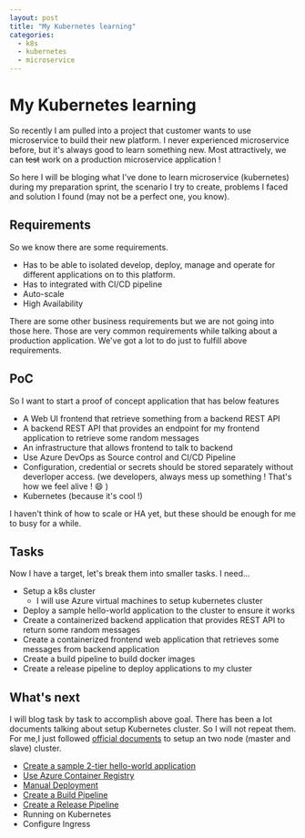 ```yaml
---
layout: post
title: "My Kubernetes learning"
categories:
  - k8s
  - kubernetes
  - microservice
---
```


My Kubernetes learning
======================
So recently I am pulled into a project that customer wants to use microservice to build their new platform. I never experienced microservice before, but it's always good to learn something new. Most attractively, we can ~~test~~ work on a production microservice application !

So here I will be bloging what I've done to learn microservice (kubernetes) during my preparation sprint, the scenario I try to create, problems I faced and solution I found (may not be a perfect one, you know).

<h2>Requirements</h2>

So we know there are some requirements.
- Has to be able to isolated develop, deploy, manage and operate for different applications on to this platform.
- Has to integrated with CI/CD pipeline
- Auto-scale
- High Availability

There are some other business requirements but we are not going into those here. Those are very common requirements while talking about a production application. We've got a lot to do just to fulfill above requirements.

<h2>PoC</h2>
So I want to start a proof of concept application that has below features

- A Web UI frontend that retrieve something from a backend REST API
- A backend REST API that provides an endpoint for my frontend application to retrieve some random messages
- An infrastructure that allows frontend to talk to backend
- Use Azure DevOps as Source control and CI/CD Pipeline
- Configuration, credential or secrets should be stored separately without deverloper access. (we developers, always mess up something ! That's how we feel alive ! :smile: )
- Kubernetes (because it's cool !)

I haven't think of how to scale or HA yet, but these should be enough for me to busy for a while.

<h2>Tasks</h2>
Now I have a target, let's break them into smaller tasks. I need...

- Setup a k8s cluster
    - I will use Azure virtual machines to setup kubernetes cluster
- Deploy a sample hello-world application to the cluster to ensure it works
- Create a containerized backend application that provides REST API to return some random messages
- Create a containerized frontend web application that retrieves some messages from backend application
- Create a build pipeline to build docker images
- Create a release pipeline to deploy applications to my cluster

<h2>What's next</h2>
I will blog task by task to accomplish above goal. There has been a lot documents talking about setup Kubernetes cluster. So I will not repeat them. For me,I just followed <a href="https://kubernetes.io/docs/getting-started-guides/ubuntu/installation/">official documents</a> to setup an two node (master and slave) cluster.

- <a href="../_posts/2018-12-06-kubernetes-create-sample-app.md">Create a sample 2-tier hello-world application</a>
- <a href="../_posts/2018-12-18-kubernetes-create-devops-and-acr.md">Use Azure Container Registry</a>
- <a href="../_posts/2018-12-18-kubernetes-manual-deployment.md">Manual Deployment</a>
- <a href="../_posts/2018-12-25-kubernetes-devops-deployment.md">Create a Build Pipeline</a>
- <a href="./_posts/2018-12-25-kubernetes-create-release-pipeline.md">Create a Release Pipeline</a>
- Running on Kubernetes
- Configure Ingress
